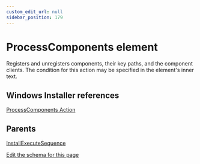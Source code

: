 ```yaml
---
custom_edit_url: null
sidebar_position: 179
---
```

# ProcessComponents element
Registers and unregisters components, their key paths, and the component clients. The condition for this action may be specified in the element's inner text.

## Windows Installer references
[ProcessComponents Action](https://docs.microsoft.com/en-us/windows/win32/msi/processcomponents-action)

## Parents
[InstallExecuteSequence](installexecutesequence.md)

[Edit the schema for this page](https://github.com/wixtoolset/web/blob/master/src/xsd4/wix.xsd)